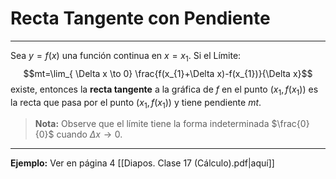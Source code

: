 # Recta Tangente con Pendiente
***
Sea $y=f(x)$ una función continua en $x=x_{1}$. Si el Límite:
$$mt=\lim_{ \Delta x \to 0} \frac{f(x_{1}+\Delta x)-f(x_{1})}{\Delta x}$$
existe, entonces la **recta tangente** a la gráfica de $f$ en el punto $(x_{1},f(x_{1}))$ es la recta que pasa por el punto $(x_{1},f(x_{1}))$ y tiene pendiente $mt$.

> **Nota:** Observe que el límite tiene la forma indeterminada $\frac{0}{0}$ cuando $\Delta x \to0$.

***

**Ejemplo:** Ver en página 4 [[Diapos. Clase 17 (Cálculo).pdf|aquí]]

